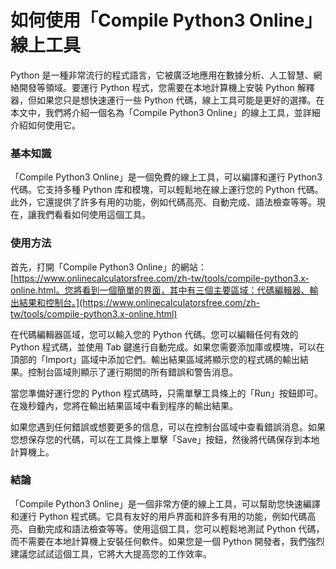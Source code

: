 如何使用「Compile Python3 Online」線上工具
================================

Python 是一種非常流行的程式語言，它被廣泛地應用在數據分析、人工智慧、網絡開發等領域。要運行 Python 程式，您需要在本地計算機上安裝 Python 解釋器，但如果您只是想快速運行一些 Python 代碼，線上工具可能是更好的選擇。在本文中，我們將介紹一個名為「Compile Python3 Online」的線上工具，並詳細介紹如何使用它。

### 基本知識

「Compile Python3 Online」是一個免費的線上工具，可以編譯和運行 Python3 代碼。它支持多種 Python 库和模塊，可以輕鬆地在線上運行您的 Python 代碼。此外，它還提供了許多有用的功能，例如代碼高亮、自動完成、語法檢查等等。現在，讓我們看看如何使用這個工具。

### 使用方法

首先，打開「Compile Python3 Online」的網站：[https://www.onlinecalculatorsfree.com/zh-tw/tools/compile-python3.x-online.html。您將看到一個簡單的界面，其中有三個主要區域：代碼編輯器、輸出結果和控制台。](https://www.onlinecalculatorsfree.com/zh-tw/tools/compile-python3.x-online.html)

在代碼編輯器區域，您可以輸入您的 Python 代碼。您可以編輯任何有效的 Python 程式碼，並使用 Tab 鍵進行自動完成。如果您需要添加庫或模塊，可以在頂部的「Import」區域中添加它們。輸出結果區域將顯示您的程式碼的輸出結果。控制台區域則顯示了運行期間的所有錯誤和警告消息。

當您準備好運行您的 Python 程式碼時，只需單擊工具條上的「Run」按鈕即可。在幾秒鐘內，您將在輸出結果區域中看到程序的輸出結果。

如果您遇到任何錯誤或想要更多的信息，可以在控制台區域中查看錯誤消息。如果您想保存您的代碼，可以在工具條上單擊「Save」按鈕，然後將代碼保存到本地計算機上。

### 結論

「Compile Python3 Online」是一個非常方便的線上工具，可以幫助您快速編譯和運行 Python 程式碼。它具有友好的用戶界面和許多有用的功能，例如代碼高亮、自動完成和語法檢查等等。使用這個工具，您可以輕鬆地測試 Python 代碼，而不需要在本地計算機上安裝任何軟件。如果您是一個 Python 開發者，我們強烈建議您試試這個工具，它將大大提高您的工作效率。